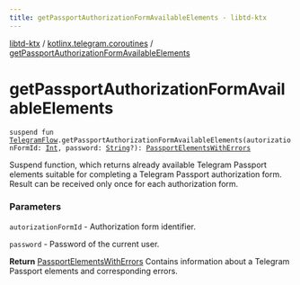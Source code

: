 ```yaml
---
title: getPassportAuthorizationFormAvailableElements - libtd-ktx
---
```


[libtd-ktx](../index.html) / [kotlinx.telegram.coroutines](index.html) / [getPassportAuthorizationFormAvailableElements](./get-passport-authorization-form-available-elements.html)

# getPassportAuthorizationFormAvailableElements

`suspend fun `[`TelegramFlow`](../kotlinx.telegram.core/-telegram-flow/index.html)`.getPassportAuthorizationFormAvailableElements(autorizationFormId: `[`Int`](https://kotlinlang.org/api/latest/jvm/stdlib/kotlin/-int/index.html)`, password: `[`String`](https://kotlinlang.org/api/latest/jvm/stdlib/kotlin/-string/index.html)`?): `[`PassportElementsWithErrors`](https://tdlibx.github.io/td/docs/org/drinkless/td/libcore/telegram/TdApi.PassportElementsWithErrors.html)

Suspend function, which returns already available Telegram Passport elements suitable for
completing a Telegram Passport authorization form. Result can be received only once for each
authorization form.

### Parameters

`autorizationFormId` - Authorization form identifier.

`password` - Password of the current user.

**Return**
[PassportElementsWithErrors](https://tdlibx.github.io/td/docs/org/drinkless/td/libcore/telegram/TdApi.PassportElementsWithErrors.html) Contains information about a Telegram Passport elements and
corresponding errors.

